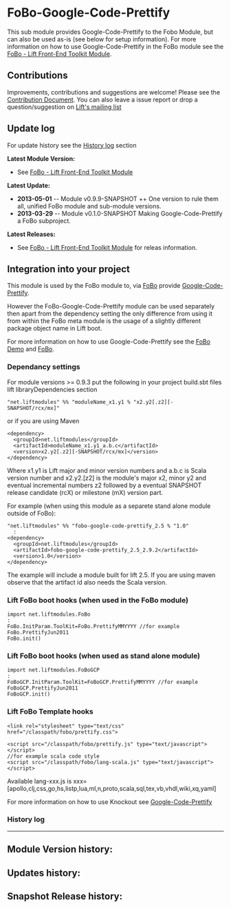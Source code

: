 FoBo-Google-Code-Prettify
=========================

This sub module provides Google-Code-Prettify to the Fobo Module, but can also be used as-is (see below for setup information).
For more information on how to use Google-Code-Prettify in the FoBo module see the [FoBo - Lift Front-End Toolkit Module](https://github.com/karma4u101/FoBo).

Contributions
------
Improvements, contributions and suggestions are welcome! Please see the [Contribution Document](https://github.com/karma4u101/FoBo/blob/master/CONTRIBUTING.md). You can also leave a issue report or drop a question/suggestion on [Lift's mailing list](http://groups.google.com/group/liftweb/) 

Update log
----------

For update history see the [History log](https://github.com/karma4u101/FoBo/tree/master/Foundation#history-log) section

**Latest Module Version:**
- See [FoBo - Lift Front-End Toolkit Module](https://github.com/karma4u101/FoBo)  

**Latest Update:**
- **2013-05-01** -- Module v0.9.9-SNAPSHOT ++ One version to rule them all, unified FoBo module and sub-module versions.
- **2013-03-29** -- Module v0.1.0-SNAPSHOT Making Google-Code-Prettify a FoBo subproject.

**Latest Releases:**
- See [FoBo - Lift Front-End Toolkit Module](https://github.com/karma4u101/FoBo) for releas information.


Integration into your project 
-------------------------------

This module is used by the FoBo module to, via [FoBo](https://github.com/karma4u101/FoBo/blob/master/README.md) provide [Google-Code-Prettify](http://code.google.com/p/google-code-prettify/). 

However the FoBo-Google-Code-Prettify module can be used separately then apart from the dependency setting the only difference from using it from within the FoBo meta module is the usage of a slightly different package object name in Lift boot. 

For more information on how to use Google-Code-Prettify see the [FoBo Demo](http://www.media4u101.se/fobo-lift-template-demo/) and [FoBo](https://github.com/karma4u101/FoBo/blob/master/README.md).  


### Dependancy settings

For module versions >= 0.9.3 put the following in your project build.sbt files lift libraryDependencies section 

    "net.liftmodules" %% "moduleName_x1.y1 % "x2.y2[.z2][-SNAPSHOT/rcx/mx]"

or if you are using Maven

    <dependency>
      <groupId>net.liftmodules</groupId>
      <artifactId>moduleName_x1.y1_a.b.c</artifactId>
      <version>x2.y2[.z2][-SNAPSHOT/rcx/mx]</version>
    </dependency>

Where x1.y1 is Lift major and minor version numbers and a.b.c is Scala
version number and x2.y2.[z2] is the module's major x2, minor y2 and
eventual incremental numbers z2 followed by a eventual SNAPSHOT 
release candidate (rcX) or milestone (mX) version part.

For example (when using this module as a separete stand alone module outside of FoBo):

    "net.liftmodules" %% "fobo-google-code-prettify_2.5 % "1.0"
      :
    <dependency>
      <groupId>net.liftmodules</groupId>
      <artifactId>fobo-google-code-prettify_2.5_2.9.2</artifactId>
      <version>1.0</version>
    </dependency>

The example will include a module built for lift 2.5. If you are using maven observe that the artifact id also needs the Scala version.

### Lift FoBo boot hooks (when used in the FoBo module)

    import net.liftmodules.FoBo 
    :
    FoBo.InitParam.ToolKit=FoBo.PrettifyMMYYYY //for example FoBo.PrettifyJun2011
    FoBo.init() 

### Lift FoBo boot hooks (when used as stand alone module)

    import net.liftmodules.FoBoGCP 
    :
    FoBoGCP.InitParam.ToolKit=FoBoGCP.PrettifyMMYYYY //for example FoBoGCP.PrettifyJun2011
    FoBoGCP.init()   

### Lift FoBo Template hooks

    <link rel="stylesheet" type="text/css" href="/classpath/fobo/prettify.css">

    <script src="/classpath/fobo/prettify.js" type="text/javascript"></script>
    //for example scala code style 
    <script src="/classpath/fobo/lang-scala.js" type="text/javascript"></script>

Available lang-xxx.js is xxx=[apollo,clj,css,go,hs,listp,lua,ml,n,proto,scala,sql,tex,vb,vhdl,wiki,xq,yaml]

For more information on how to use Knockout see [Google-Code-Prettify](http://code.google.com/p/google-code-prettify/)

### History log
----------------

**Module Version history:**
-

**Updates history:**
- 

**Snapshot Release history:**
- 



